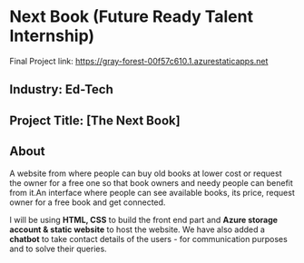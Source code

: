 # Next Book (Future Ready Talent Internship)
Final Project link: https://gray-forest-00f57c610.1.azurestaticapps.net

## Industry: Ed-Tech
## Project Title: [The Next Book]

## About

A website from where people can buy old books at lower cost or request the owner for a free one so that book owners and needy people can benefit from it.An interface where people can see available books, its price, request owner for a free book and get connected.

I will be using **HTML, CSS** to build the front end part and **Azure storage account & static website** to host the website. We have also added a **chatbot** to take contact details of the users - for communication purposes and to solve their queries.
